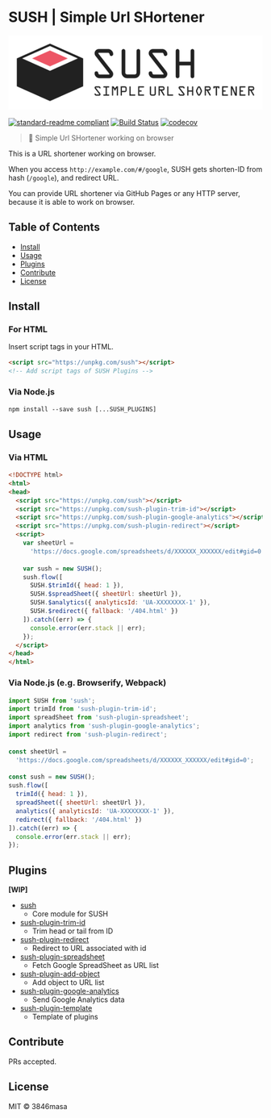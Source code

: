 # SUSH | Simple Url SHortener

![SUSH](./img/logo.png)

[![standard-readme compliant](https://img.shields.io/badge/standard--readme-OK-green.svg?style=flat-square)](https://github.com/RichardLitt/standard-readme)
[![Build Status](http://img.shields.io/travis/3846masa/SUSH/develop.svg?style=flat-square)](https://travis-ci.org/3846masa/SUSH)
[![codecov](https://img.shields.io/codecov/c/github/3846masa/SUSH/develop.svg?style=flat-square)](https://codecov.io/gh/3846masa/SUSH)


> 🍣 Simple Url SHortener working on browser

This is a URL shortener working on browser.

When you access ``http://example.com/#/google``, SUSH gets shorten-ID from hash (``/google``), and redirect URL.

You can provide URL shortener via GitHub Pages or any HTTP server, because it is able to work on browser.

## Table of Contents
<!-- TOC depthFrom:2 depthTo:2 updateOnSave:false -->

- [Install](#install)
- [Usage](#usage)
- [Plugins](#plugins)
- [Contribute](#contribute)
- [License](#license)

<!-- /TOC -->

## Install

### For HTML

Insert script tags in your HTML.
```html
<script src="https://unpkg.com/sush"></script>
<!-- Add script tags of SUSH Plugins -->
```

### Via Node.js
```
npm install --save sush [...SUSH_PLUGINS]
```

## Usage

### Via HTML

```html
<!DOCTYPE html>
<html>
<head>
  <script src="https://unpkg.com/sush"></script>
  <script src="https://unpkg.com/sush-plugin-trim-id"></script>
  <script src="https://unpkg.com/sush-plugin-google-analytics"></script>
  <script src="https://unpkg.com/sush-plugin-redirect"></script>
  <script>
    var sheetUrl =
      'https://docs.google.com/spreadsheets/d/XXXXXX_XXXXXX/edit#gid=0';

    var sush = new SUSH();
    sush.flow([
      SUSH.$trimId({ head: 1 }),
      SUSH.$spreadSheet({ sheetUrl: sheetUrl }),
      SUSH.$analytics({ analyticsId: 'UA-XXXXXXXX-1' }),
      SUSH.$redirect({ fallback: '/404.html' })
    ]).catch((err) => {
      console.error(err.stack || err);
    });
  </script>
</head>
</html>
```

### Via Node.js (e.g. Browserify, Webpack)

```js
import SUSH from 'sush';
import trimId from 'sush-plugin-trim-id';
import spreadSheet from 'sush-plugin-spreadsheet';
import analytics from 'sush-plugin-google-analytics';
import redirect from 'sush-plugin-redirect';

const sheetUrl =
  'https://docs.google.com/spreadsheets/d/XXXXXX_XXXXXX/edit#gid=0';

const sush = new SUSH();
sush.flow([
  trimId({ head: 1 }),
  spreadSheet({ sheetUrl: sheetUrl }),
  analytics({ analyticsId: 'UA-XXXXXXXX-1' }),
  redirect({ fallback: '/404.html' })
]).catch((err) => {
  console.error(err.stack || err);
});
```

## Plugins

**[WIP]**

- [sush](./packages/sush)
  - Core module for SUSH
- [sush-plugin-trim-id](./packages/sush-plugin-trim-id)
  - Trim head or tail from ID
- [sush-plugin-redirect](./packages/sush-plugin-redirect)
  - Redirect to URL associated with id
- [sush-plugin-spreadsheet](./packages/sush-plugin-spreadsheet)
  - Fetch Google SpreadSheet as URL list
- [sush-plugin-add-object](./packages/sush-plugin-add-object)
  - Add object to URL list
- [sush-plugin-google-analytics](./packages/sush-plugin-google-analytics)
  - Send Google Analytics data
- [sush-plugin-template](./packages/sush-plugin-template)
  - Template of plugins

## Contribute

PRs accepted.

## License

MIT © 3846masa
